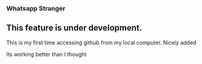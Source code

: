 ### Whatsapp Stranger
## This feature is under development.

This is my first time accessing github from my local computer.
Nicely added

Its working better than I thought

